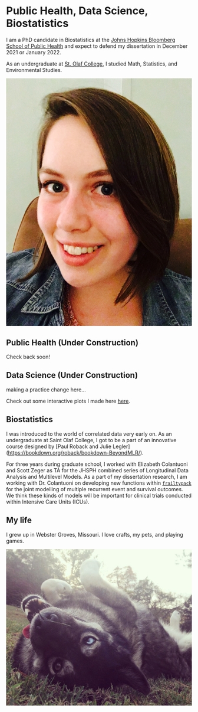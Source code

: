 # Public Health, Data Science, Biostatistics

I am a PhD candidate in Biostatistics at the [Johns Hopkins Bloomberg School of Public Health](https://www.jhsph.edu) and expect to defend my dissertation in December 2021 or January 2022.

As an undergraduate at [St. Olaf College](https://wp.stolaf.edu/mscs/), I studied Math, Statistics, and Environmental Studies. 

![myFace](Images/lacey.jpeg)


## Public Health (Under Construction)

Check back soon!

## Data Science (Under Construction)

making a practice change here...

Check out some interactive plots I made here [here](Interactive_Plots/sphere3.html).

## Biostatistics

I was introduced to the world of correlated data very early on. 
As an undergraduate at Saint Olaf College, I got to be a part of an innovative course designed by 
[Paul Roback and Julie Legler] (https://bookdown.org/roback/bookdown-BeyondMLR/).

For three years during graduate school, I worked with Elizabeth Colantuoni and Scott Zeger as TA for the JHSPH combined series of Longitudinal Data Analysis and Multilevel Models. 
As a part of my dissertation research, I am working with Dr. Colantuoni on developing new functions within [`frailtypack`](https://cran.r-project.org/web/packages/frailtypack/index.html) for the joint modelling of multiple recurrent event and survival outcomes.
We think these kinds of models will be important for clinical trials conducted within Intensive Care Units (ICUs).

## My life

I grew up in Webster Groves, Missouri. I love crafts, my pets, and playing games.

![bear](Images/bear.jpeg)

